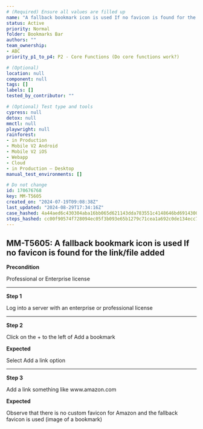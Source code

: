 ```yaml
---
# (Required) Ensure all values are filled up
name: "A fallback bookmark icon is used If no favicon is found for the link/file added"
status: Active
priority: Normal
folder: Bookmarks Bar
authors: ""
team_ownership:
- ABC
priority_p1_to_p4: P2 - Core Functions (Do core functions work?)

# (Optional)
location: null
component: null
tags: []
labels: []
tested_by_contributor: ""

# (Optional) Test type and tools
cypress: null
detox: null
mmctl: null
playwright: null
rainforest:
- in Production
- Mobile V2 Android
- Mobile V2 iOS
- Webapp
- Cloud
- in Production — Desktop
manual_test_environments: []

# Do not change
id: 170676768
key: MM-T5605
created_on: "2024-07-19T09:08:38Z"
last_updated: "2024-08-29T17:34:16Z"
case_hashed: 4a44aed6c430304aba16bb065d621143dda783551c4148646bd6914300ef4f1664499462fd1a1ed22f0e26decd9f2986
steps_hashed: cc00f90574f728094ec05f3b093e65b1279c71cea1a692c0de134ecc74e17c8160479d956db37f2c138ae0ba7d84255b
---
```


<!-- (Auto-generated) Based on frontmatter's "key" and "name" -->

## MM-T5605: A fallback bookmark icon is used If no favicon is found for the link/file added

**Precondition**

Professional or Enterprise license

---

**Step 1**

Log into a server with an enterprise or professional license

---

**Step 2**

Click on the + to the left of Add a bookmark

**Expected**

Select Add a link option

---

**Step 3**

Add a link something like www\.amazon.com

**Expected**

Observe that there is no custom favicon for Amazon and the fallback favicon is used (image of a bookmark)
